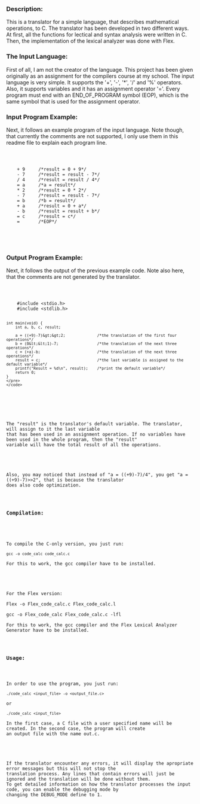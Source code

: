 <html>
<head>
	<meta http-equiv="Content-Type" content="text/html; charset=UTF-8">
</head>
<body>
<h3>Description:</h3>
<p>
This is a translator for a simple language, that describes mathematical operations, to C. The translator has been developed
in two different ways. At first, all the functions for lectical and syntax analysis were written in C. Then,
the implementation of the lexical analyzer was done with Flex.
</p>
<h3>The Input Language:</h3>

<p>
First of all, I am not the creator of the language. This project has been given originally as an assignment for the compilers 
course at my school. The input language is very simple. It supports the '+', '-', '*', '/' and '%' operators. Also, it supports 
variables and it has an assignment operator '='. Every program must end with an END_OF_PROGRAM symbol (EOP), which is the same 
symbol that is used for the assignment operator.
</p>

<h3>Input Program Example:</h3>
<p>
Next, it follows an example program of the input language. Note though, that currently the comments are not supported, 
I only use them in this readme file to explain each program line.
</p>

<p>
	<code>
	<pre>
	+ 9		/*result = 0 + 9*/
	- 7 	/*result = result - 7*/
	/ 4		/*result = result / 4*/
	= a		/*a = result*/
	* 2		/*result = 0 * 2*/
	- 7 	/*result = result - 7*/
	= b		/*b = result*/
	+ a		/*result = 0 + a*/
	- b 	/*result = result + b*/
	= c		/*result = c*/
	=		/*EOP*/
	</pre>
	</code>
</p>

<h3>Output Program Example:</h3>

<p>
Next, it follows the output of the previous example code. Note also here, that the comments are not generated by the translator.
</p>

<p>
	<code>
	<pre>
	#include &lt;stdio.h&gt;
	#include &lt;stdlib.h&gt;

	int main(void) {
		int a, b, c, result;

		a = ((+9)-7)&gt;&gt;2;				/*the translation of the first four operations*/
		b = (0&lt;&lt;1)-7;					/*the translation of the next three operations*/
		c = (+a)-b;							/*the translation of the next three operations*/
		result = c;							/*the last variable is assigned to the default variable*/
		printf("Result = %d\n", result);	/*print the default variable*/
		return 0;
	}
	</pre>
	</code>
</p>

<p>
The "result" is the translator's default variable. The translator, will assign to it the last variable 
that has been used in an assignment operation. If no variables have been used in the whole program, then the "result" 
variable will have the total result of all the operations.
</p>

<p>
Also, you may noticed that instead of "a = ((+9)-7)/4", you get "a = ((+9)-7)>>2", that is because the translator 
does also code optimization.
</p>

<h3>Compilation:</h3>

<p>
To compile the C-only version, you just run: <br>
<code>gcc -o code_calc code_calc.c</code><br>
For this to work, the gcc compiler have to be installed.
</p>

<p>
For the Flex version: <br>
Flex -o Flex_code_calc.c Flex_code_calc.l<br>
gcc -o Flex_code_calc Flex_code_calc.c -lfl<br>
For this to work, the gcc compiler and the Flex Lexical Analyzer Generator have to be installed.
</p>

<h3>Usage:</h3>
<p>
In order to use the program, you just run: <br>
<code>./code_calc &lt;input_file&gt; -o &lt;output_file.c&gt;</code><br>
or<br>
<code>./code_calc &lt;input_file&gt;</code><br>
In the first case, a C file with a user specified name will be created. In the second case, the program will create
an output file with the name out.c.
</p>

<p>
If the translator encounter any errors, it will display the apropriate error messages but this will not stop the 
translation process. Any lines that contain errors will just be ignored and the translation will be done without them.
To get detailed information on how the translator processes the input code, you can enable the debugging mode by 
changing the DEBUG_MODE define to 1.
</p>
</body>
</html>

